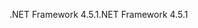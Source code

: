<span data-ttu-id="4ba8e-101">.NET Framework 4.5.1</span><span class="sxs-lookup"><span data-stu-id="4ba8e-101">.NET Framework 4.5.1</span></span>